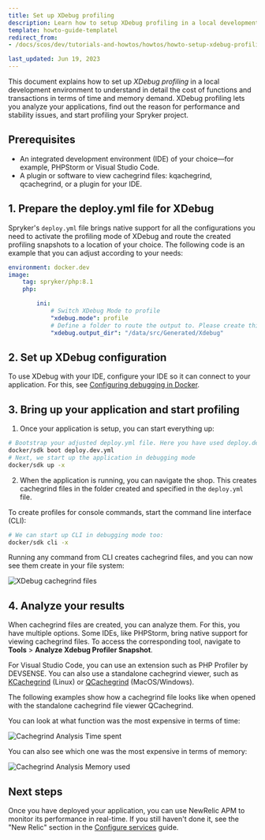 ```yaml
---
title: Set up XDebug profiling
description: Learn how to setup XDebug profiling in a local development environment for your Spryker based projects.
template: howto-guide-templatel
redirect_from:
- /docs/scos/dev/tutorials-and-howtos/howtos/howto-setup-xdebug-profiling.html

last_updated: Jun 19, 2023
---
```


This document explains how to set up *XDebug profiling* in a local development environment to understand in detail the cost of functions and transactions in terms of time and memory demand. XDebug profiling lets you analyze your applications, find out the reason for performance and stability issues, and start profiling your Spryker project.

## Prerequisites

- An integrated development environment (IDE) of your choice—for example, PHPStorm or Visual Studio Code.
- A plugin or software to view cachegrind files: kqachegrind, qcachegrind, or a plugin for your IDE.

## 1. Prepare the deploy.yml file for XDebug

Spryker's `deploy.yml` file brings native support for all the configurations you need to activate the profiling mode of XDebug and route the created profiling snapshots to a location of your choice. The following code is an example that you can adjust according to your needs:

```yml
environment: docker.dev
image:
    tag: spryker/php:8.1
    php:

        ini:
            # Switch XDebug Mode to profile
            "xdebug.mode": profile
            # Define a folder to route the output to. Please create this folder in your project as it will not be created automatically.
            "xdebug.output_dir": "/data/src/Generated/Xdebug"

```

## 2. Set up XDebug configuration

To use XDebug with your IDE, configure your IDE so it can connect to your application. For this, see [Configuring debugging in Docker](/docs/dg/dev/set-up-spryker-locally/configure-after-installing/configure-debugging/configure-debugging.html).

## 3. Bring up your application and start profiling

1. Once your application is setup, you can start everything up:

```bash
# Bootstrap your adjusted deploy.yml file. Here you have used deploy.dev.yml
docker/sdk boot deploy.dev.yml
# Next, we start up the application in debugging mode
docker/sdk up -x
```

2. When the application is running, you can navigate the shop. This creates cachegrind files in the folder created and specified in the `deploy.yml` file.

To create profiles for console commands, start the command line interface (CLI):

```bash
# We can start up CLI in debugging mode too:
docker/sdk cli -x
```

Running any command from CLI creates cachegrind files, and you can now see them create in your file system:

![XDebug cachegrind files](https://spryker.s3.eu-central-1.amazonaws.com/docs/scos/dev/tutorials-and-howtos/howtos/howto-setup-x-debug-profiling/cachegrind-files-in-IDE.png)

## 4. Analyze your results

When cachegrind files are  created, you can analyze them. For this, you have multiple options. Some IDEs, like PHPStorm, bring native support for viewing cachegrind files. To access the corresponding tool, navigate to **Tools**&nbsp;<span aria-label="and then">></span> **Analyze Xdebug Profiler Snapshot**.

For Visual Studio Code, you can use an extension such as PHP Profiler by DEVSENSE.
You can also use a standalone cachegrind viewer, such as [KCachegrind](https://kcachegrind.github.io/html/Home.html) (Linux) or [QCachegrind](https://github.com/ekiefl/qcachegrind-mac-instructions) (MacOS/Windows).

The following examples show how a cachegrind file looks like when opened with the standalone cachegrind file viewer QCachegrind.

You can look at what function was the most expensive in terms of time:

![Cachegrind Analysis Time spent](https://spryker.s3.eu-central-1.amazonaws.com/docs/scos/dev/tutorials-and-howtos/howtos/howto-setup-x-debug-profiling/qcachegrind-time-spent.png)

You can also see which one was the most expensive in terms of memory:

![Cachegrind Analysis Memory used](https://spryker.s3.eu-central-1.amazonaws.com/docs/scos/dev/tutorials-and-howtos/howtos/howto-setup-x-debug-profiling/qcachegrind-memory-used.png)

## Next steps

Once you have deployed your application, you can use NewRelic APM to monitor its performance in real-time. If you still haven't done it, see the "New Relic" section in the [Configure services](/docs/dg/dev/integrate-and-configure/configure-services.html#new-relic) guide.
